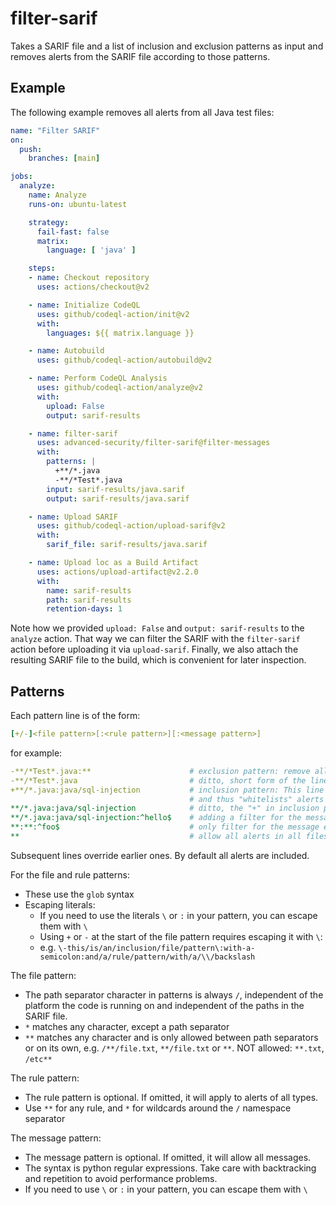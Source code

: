 # filter-sarif

Takes a SARIF file and a list of inclusion and exclusion patterns as input and removes alerts from the SARIF file according to those patterns.

## Example

The following example removes all alerts from all Java test files:

```yaml
name: "Filter SARIF"
on:
  push:
    branches: [main]

jobs:
  analyze:
    name: Analyze
    runs-on: ubuntu-latest

    strategy:
      fail-fast: false
      matrix:
        language: [ 'java' ]

    steps:
    - name: Checkout repository
      uses: actions/checkout@v2

    - name: Initialize CodeQL
      uses: github/codeql-action/init@v2
      with:
        languages: ${{ matrix.language }}

    - name: Autobuild
      uses: github/codeql-action/autobuild@v2

    - name: Perform CodeQL Analysis
      uses: github/codeql-action/analyze@v2
      with:
        upload: False
        output: sarif-results

    - name: filter-sarif
      uses: advanced-security/filter-sarif@filter-messages
      with:
        patterns: |
          +**/*.java
          -**/*Test*.java
        input: sarif-results/java.sarif
        output: sarif-results/java.sarif

    - name: Upload SARIF
      uses: github/codeql-action/upload-sarif@v2
      with:
        sarif_file: sarif-results/java.sarif

    - name: Upload loc as a Build Artifact
      uses: actions/upload-artifact@v2.2.0
      with:
        name: sarif-results
        path: sarif-results
        retention-days: 1
```

Note how we provided `upload: False` and `output: sarif-results` to the `analyze` action. That way we can filter the SARIF with the `filter-sarif` action before uploading it via `upload-sarif`. Finally, we also attach the resulting SARIF file to the build, which is convenient for later inspection.

## Patterns

Each pattern line is of the form:

```yaml
[+/-]<file pattern>[:<rule pattern>][:<message pattern>]
```

for example:

```yaml
-**/*Test*.java:**                      # exclusion pattern: remove all alerts from all Java test files
-**/*Test*.java                         # ditto, short form of the line above
+**/*.java:java/sql-injection           # inclusion pattern: This line has precedence over the first two
                                        # and thus "whitelists" alerts of type "java/sql-injection"
**/*.java:java/sql-injection            # ditto, the "+" in inclusion patterns is optional
**/*.java:java/sql-injection:^hello$    # adding a filter for the message exactly matching the regex '^hello$'
**:**:^foo$                             # only filter for the message exactly matching the regex '^foo$'
**                                      # allow all alerts in all files (reverses all previous lines)
```

Subsequent lines override earlier ones. By default all alerts are included.

For the file and rule patterns:

* These use the `glob` syntax
* Escaping literals:
  * If you need to use the literals `\` or `:` in your pattern, you can escape them with `\`
  * Using `+` or `-` at the start of the file pattern requires escaping it with `\`:
  * e.g. `\-this/is/an/inclusion/file/pattern\:with-a-semicolon:and/a/rule/pattern/with/a/\\/backslash`

The file pattern:

* The path separator character in patterns is always `/`, independent of the platform the code is running on and independent of the paths in the SARIF file.
* `*` matches any character, except a path separator
* `**` matches any character and is only allowed between path separators or on its own, e.g. `/**/file.txt`, `**/file.txt` or `**`. NOT allowed: `**.txt`, `/etc**`

The rule pattern:

* The rule pattern is optional. If omitted, it will apply to alerts of all types.
* Use `**` for any rule, and `*` for wildcards around the `/` namespace separator

The message pattern:

* The message pattern is optional. If omitted, it will allow all messages.
* The syntax is python regular expressions. Take care with backtracking and repetition to avoid performance problems.
* If you need to use `\` or `:` in your pattern, you can escape them with `\`
